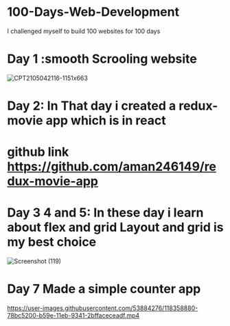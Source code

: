 # 100-Days-Web-Development

I challenged myself to build 100 websites for 100 days
 
 # Day 1 :smooth Scrooling website
 
 ![CPT2105042116-1151x663](https://user-images.githubusercontent.com/53884276/117031499-4436d380-ad1e-11eb-9396-77d5dee191d0.gif)
 
 
 # Day 2: In That day i created a redux-movie app which is in react
 #  github link https://github.com/aman246149/redux-movie-app

# Day 3 4 and 5: In these day i learn about flex and grid Layout  and grid is my best choice
![Screenshot (119)](https://user-images.githubusercontent.com/53884276/118131768-906bcd00-b41c-11eb-87c9-1a7bc2b6031b.png)

# Day 7 Made a simple counter app

https://user-images.githubusercontent.com/53884276/118358880-78bc5200-b59e-11eb-9341-2bffaceceadf.mp4
